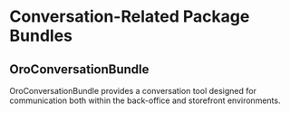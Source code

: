 # Conversation-Related Package Bundles

## OroConversationBundle

OroConversationBundle provides a conversation tool designed for communication both within the back-office and storefront environments.
